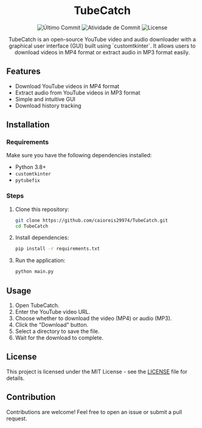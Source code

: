 
<h1 align=center>TubeCatch</h1>

<p align="center">
  <img src="https://img.shields.io/github/last-commit/caioreis29974/TubeCatch" alt="Último Commit">
  <img src="https://img.shields.io/github/commit-activity/y/caioreis29974/TubeCatch.svg" alt="Atividade de Commit">
  <img src="https://img.shields.io/github/license/caioreis29974/TubeCatch.svg" alt="License">
</p>

<p align=center>TubeCatch is an open-source YouTube video and audio downloader with a graphical user interface (GUI) built using `customtkinter`. It allows users to download videos in MP4 format or extract audio in MP3 format easily.</p>

## Features
- Download YouTube videos in MP4 format
- Extract audio from YouTube videos in MP3 format
- Simple and intuitive GUI
- Download history tracking

## Installation

### Requirements
Make sure you have the following dependencies installed:
- Python 3.8+
- `customtkinter`
- `pytubefix`

### Steps
1. Clone this repository:
   ```bash
   git clone https://github.com/caioreis29974/TubeCatch.git
   cd TubeCatch
   ```
2. Install dependencies:
   ```bash
   pip install -r requirements.txt
   ```
3. Run the application:
   ```bash
   python main.py
   ```

## Usage
1. Open TubeCatch.
2. Enter the YouTube video URL.
3. Choose whether to download the video (MP4) or audio (MP3).
4. Click the "Download" button.
5. Select a directory to save the file.
6. Wait for the download to complete.

## License
This project is licensed under the MIT License - see the [LICENSE](LICENSE) file for details.

## Contribution
Contributions are welcome! Feel free to open an issue or submit a pull request.

